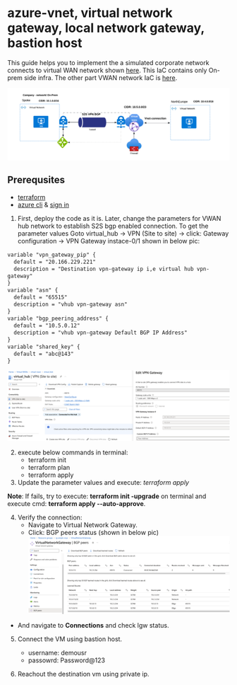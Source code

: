 # azure-vnet, virtual network gateway, local network gateway, bastion host

This guide helps you to implement the a simulated corporate network connects to virtual WAN network shown [here](https://github.com/sree7k7/azure-vwan-hub-S2S-VPN-BGP). This IaC contains only On-prem side infra. The other part VWAN network IaC is [here](https://github.com/sree7k7/azure-vwan-hub-S2S-VPN-BGP).

![diagram](/pic/VWAN-S2S-VPN-BGP.png)

## Prerequsites
- [terraform](https://developer.hashicorp.com/terraform/tutorials/aws-get-started/install-cli)
- [azure cli](https://learn.microsoft.com/en-us/cli/azure/install-azure-cli) & [sign in](https://learn.microsoft.com/en-us/cli/azure/authenticate-azure-cli)

1. First, deploy the code as it is. Later, change the parameters for VWAN hub network to establish S2S bgp enabled connection. To get the parameter values Goto virtual_hub → VPN (Site to site) → click: Gateway configuration → VPN Gateway instace-0/1 shown in below pic:
```
variable "vpn_gateway_pip" {
  default = "20.166.229.221"
  description = "Destination vpn-gateway ip i,e virtual hub vpn-gateway"
}
variable "asn" {
  default = "65515"
  description = "vhub vpn-gateway asn"
}
variable "bgp_peering_address" {
  default = "10.5.0.12"
  description = "vhub vpn-gateway Default BGP IP Address"
}
variable "shared_key" {
  default = "abc@143"
}
```
![diagram](/pic/virtual_hub_vpn_configuration.png)

2. execute below commands in terminal:
   - terraform init
   - terraform plan
   - terraform apply
3. Update the parameter values and execute: *terraform apply*

**Note**: If fails, try to execute: **terraform init -upgrade** on terminal and execute cmd: **terraform apply --auto-approve**.

4. Verify the connection:
   - Navigate to Virtual Network Gateway.
   - Click: BGP peers status (shown in below pic)
  ![diagram](/pic/BGP_peer_verify.png)
  - And navigate to **Connections** and check lgw status.

5. Connect the VM using bastion host. 
   - username: demousr
   - passowrd: Password@123

6. Reachout the destination vm using private ip.